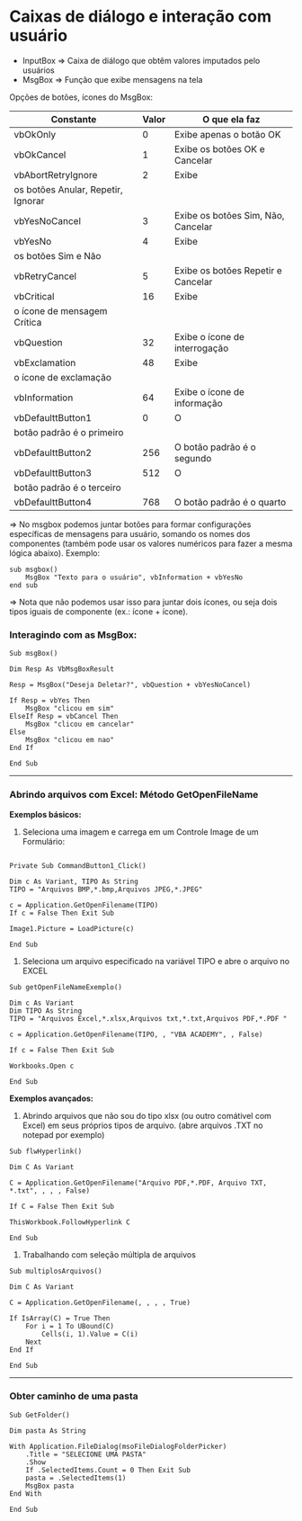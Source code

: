 # Caixas de diálogo e interação com usuário

- InputBox ⇒ Caixa de diálogo que obtêm valores imputados pelo usuários
- MsgBox ⇒ Função que exibe mensagens na tela

Opções de botões, ícones do MsgBox:

| Constante | Valor | O que ela faz |
| --- | --- | --- |
| vbOkOnly | 0 | Exibe apenas o botão OK |
| vbOkCancel | 1 | Exibe os botões OK e Cancelar |
| vbAbortRetryIgnore | 2 | Exibe
  os botões Anular, Repetir, Ignorar |
| vbYesNoCancel | 3 | Exibe os botões Sim, Não, Cancelar |
| vbYesNo | 4 | Exibe
  os botões Sim e Não |
| vbRetryCancel | 5 | Exibe os botões Repetir e Cancelar |
| vbCritical | 16 | Exibe
  o ícone de mensagem Crítica |
| vbQuestion | 32 | Exibe o ícone de interrogação |
| vbExclamation | 48 | Exibe
  o ícone de exclamação |
| vbInformation | 64 | Exibe o ícone de informação |
| vbDefaulttButton1 | 0 | O
  botão padrão é o primeiro |
| vbDefaulttButton2 | 256 | O botão padrão é o segundo |
| vbDefaulttButton3 | 512 | O
  botão padrão é o terceiro |
| vbDefaulttButton4 | 768 | O botão padrão é o quarto |

⇒ No msgbox podemos juntar botões para formar configurações específicas de mensagens para usuário, somando os nomes dos componentes (também pode usar os valores numéricos para fazer a mesma lógica abaixo). Exemplo:

```visual-basic
sub msgbox()
	MsgBox "Texto para o usuário", vbInformation + vbYesNo
end sub
```

⇒ Nota que não podemos usar isso para juntar dois ícones, ou seja dois tipos iguais de componente (ex.: ícone + ícone).

### Interagindo com as MsgBox:

```visual-basic
Sub msgBox()

Dim Resp As VbMsgBoxResult

Resp = MsgBox("Deseja Deletar?", vbQuestion + vbYesNoCancel)

If Resp = vbYes Then
    MsgBox "clicou em sim"
ElseIf Resp = vbCancel Then
    MsgBox "clicou em cancelar"
Else
    MsgBox "clicou em nao"
End If

End Sub
```

---

### Abrindo arquivos com Excel: Método GetOpenFileName

**Exemplos básicos:**

1. Seleciona uma imagem e carrega em um Controle Image de um Formulário:

```visual-basic

Private Sub CommandButton1_Click()

Dim c As Variant, TIPO As String
TIPO = "Arquivos BMP,*.bmp,Arquivos JPEG,*.JPEG"

c = Application.GetOpenFilename(TIPO)
If c = False Then Exit Sub

Image1.Picture = LoadPicture(c)

End Sub
```

1. Seleciona um arquivo especificado na variável TIPO e abre o arquivo no EXCEL

```visual-basic
Sub getOpenFileNameExemplo()

Dim c As Variant
Dim TIPO As String
TIPO = "Arquivos Excel,*.xlsx,Arquivos txt,*.txt,Arquivos PDF,*.PDF "

c = Application.GetOpenFilename(TIPO, , "VBA ACADEMY", , False)

If c = False Then Exit Sub

Workbooks.Open c

End Sub
```

**Exemplos avançados:**

1. Abrindo arquivos que não sou do tipo xlsx (ou outro comátivel com Excel) em seus próprios tipos de arquivo. (abre arquivos .TXT no notepad por exemplo)

```visual-basic
Sub flwHyperlink()

Dim C As Variant

C = Application.GetOpenFilename("Arquivo PDF,*.PDF, Arquivo TXT, *.txt", , , , False)

If C = False Then Exit Sub

ThisWorkbook.FollowHyperlink C

End Sub
```

1. Trabalhando com seleção múltipla de arquivos

```visual-basic
Sub multiplosArquivos()

Dim C As Variant

C = Application.GetOpenFilename(, , , , True)

If IsArray(C) = True Then
    For i = 1 To UBound(C)
        Cells(i, 1).Value = C(i)
    Next
End If

End Sub
```

---

### Obter caminho de uma pasta

```visual-basic
Sub GetFolder()

Dim pasta As String

With Application.FileDialog(msoFileDialogFolderPicker)
    .Title = "SELECIONE UMA PASTA"
    .Show
    If .SelectedItems.Count = 0 Then Exit Sub
    pasta = .SelectedItems(1)
    MsgBox pasta
End With

End Sub
```